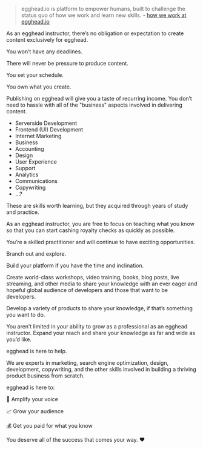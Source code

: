 > egghead.io is platform to empower humans, built to challenge the status quo of how we work and learn new skills. - [how we work at egghead.io](http://joelhooks.com/blog/2018/02/15/how-we-work-at-egghead-dot-io/)

As an egghead instructor, there’s no obligation or expectation to create content exclusively for egghead. 

You won’t have any deadlines.

There will never be pressure to produce content.

You set your schedule.

You own what you create.

Publishing on egghead will give you a taste of recurring income. You don’t need to hassle with all of the "business" aspects involved in delivering content. 


- Serverside Development
- Frontend (UI) Development
- Internet Marketing
- Business
- Accounting
- Design
- User Experience
- Support
- Analytics
- Communications
- Copywriting
- …?

These are skills worth learning, but they acquired through years of study and practice. 

As an egghead instructor, you are free to focus on teaching what you know so that you can start cashing royalty checks as quickly as possible.

You’re a skilled practitioner and will continue to have exciting opportunities. 

Branch out and explore. 

Build your platform if you have the time and inclination. 

Create world-class workshops, video training, books, blog posts, live streaming, and other media to share your knowledge with an ever eager and hopeful global audience of developers and those that want to be developers.

Develop a variety of products to share your knowledge, if that’s something you want to do. 

You aren’t limited in your ability to grow as a professional as an egghead instructor. Expand your reach and share your knowledge as far and wide as you’d like.

egghead is here to help.

We are experts in marketing, search engine optimization, design, development, copywriting, and the other skills involved in building a thriving product business from scratch. 

egghead is here to:

🎤 Amplify your voice

📈 Grow your audience

💰 Get you paid for what you know

You deserve all of the success that comes your way. ❤️
